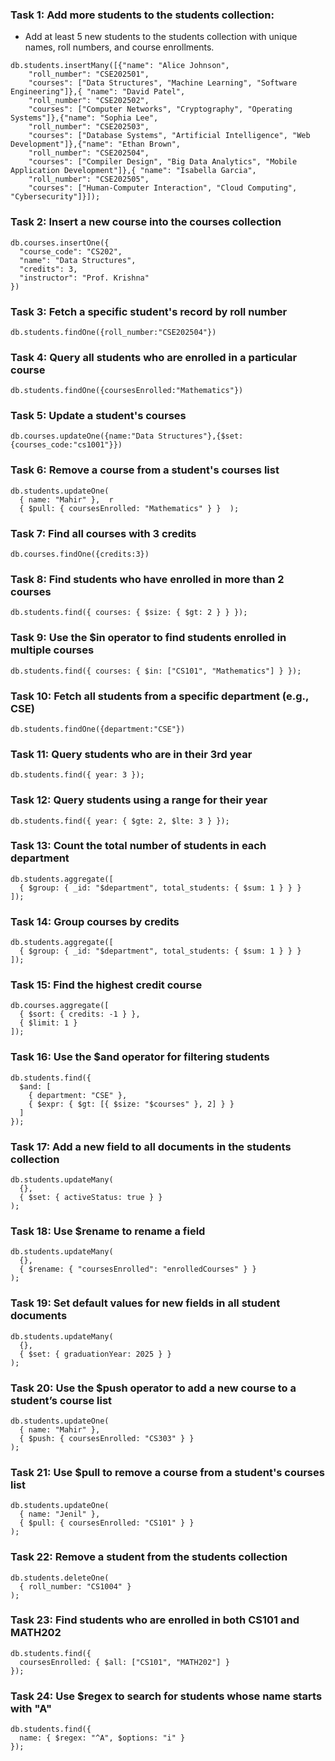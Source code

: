 ### Task 1: Add more students to the students collection:
- Add at least 5 new students to the students collection with unique names, roll numbers, and course enrollments.

```
db.students.insertMany([{"name": "Alice Johnson",
    "roll_number": "CSE202501",
    "courses": ["Data Structures", "Machine Learning", "Software Engineering"]},{ "name": "David Patel",
    "roll_number": "CSE202502",
    "courses": ["Computer Networks", "Cryptography", "Operating Systems"]},{"name": "Sophia Lee",
    "roll_number": "CSE202503",
    "courses": ["Database Systems", "Artificial Intelligence", "Web Development"]},{"name": "Ethan Brown",
    "roll_number": "CSE202504",
    "courses": ["Compiler Design", "Big Data Analytics", "Mobile Application Development"]},{ "name": "Isabella Garcia",
    "roll_number": "CSE202505",
    "courses": ["Human-Computer Interaction", "Cloud Computing", "Cybersecurity"]}]);
```
### Task 2: Insert a new course into the courses collection
```
db.courses.insertOne({
  "course_code": "CS202",
  "name": "Data Structures",
  "credits": 3,
  "instructor": "Prof. Krishna"
})

```
### Task 3: Fetch a specific student's record by roll number

```
db.students.findOne({roll_number:"CSE202504"})
```

### Task 4: Query all students who are enrolled in a particular course

```
db.students.findOne({coursesEnrolled:"Mathematics"})
```


### Task 5: Update a student's courses

```
db.courses.updateOne({name:"Data Structures"},{$set:{courses_code:"cs1001"}})
```

### Task 6: Remove a course from a student's courses list

```
db.students.updateOne(
  { name: "Mahir" },  r
  { $pull: { coursesEnrolled: "Mathematics" } }  );
  ```

  ### Task 7: Find all courses with 3 credits

  ```
  db.courses.findOne({credits:3})
  ```

  ### Task 8: Find students who have enrolled in more than 2 courses
  ```
  db.students.find({ courses: { $size: { $gt: 2 } } });
```
### Task 9: Use the $in operator to find students enrolled in multiple courses
```
db.students.find({ courses: { $in: ["CS101", "Mathematics"] } });
```
### Task 10: Fetch all students from a specific department (e.g., CSE)
```
db.students.findOne({department:"CSE"})
```
### Task 11: Query students who are in their 3rd year
```
db.students.find({ year: 3 });
```
### Task 12: Query students using a range for their year
```
db.students.find({ year: { $gte: 2, $lte: 3 } });
```
### Task 13: Count the total number of students in each department
```
db.students.aggregate([
  { $group: { _id: "$department", total_students: { $sum: 1 } } }
]);
```
### Task 14: Group courses by credits
```
db.students.aggregate([
  { $group: { _id: "$department", total_students: { $sum: 1 } } }
]);
```
### Task 15: Find the highest credit course
```
db.courses.aggregate([
  { $sort: { credits: -1 } }, 
  { $limit: 1 }             
]);
```
### Task 16: Use the $and operator for filtering students
```
db.students.find({
  $and: [
    { department: "CSE" },
    { $expr: { $gt: [{ $size: "$courses" }, 2] } }
  ]
});
```
### Task 17: Add a new field to all documents in the students collection

```
db.students.updateMany(
  {}, 
  { $set: { activeStatus: true } } 
);
```
### Task 18: Use $rename to rename a field

```
db.students.updateMany(
  {}, 
  { $rename: { "coursesEnrolled": "enrolledCourses" } } 
);
```
### Task 19: Set default values for new fields in all student documents
```
db.students.updateMany(
  {}, 
  { $set: { graduationYear: 2025 } } 
);
```
### Task 20: Use the $push operator to add a new course to a student’s course list
```
db.students.updateOne(
  { name: "Mahir" }, 
  { $push: { coursesEnrolled: "CS303" } } 
);
```
### Task 21: Use $pull to remove a course from a student's courses list
```
db.students.updateOne(
  { name: "Jenil" }, 
  { $pull: { coursesEnrolled: "CS101" } }
);
```
### Task 22: Remove a student from the students collection
```
db.students.deleteOne(
  { roll_number: "CS1004" } 
);
```
### Task 23: Find students who are enrolled in both CS101 and MATH202
```
db.students.find({
  coursesEnrolled: { $all: ["CS101", "MATH202"] }
});
```
### Task 24: Use $regex to search for students whose name starts with "A"
```
db.students.find({
  name: { $regex: "^A", $options: "i" }
});
```

